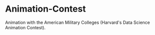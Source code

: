 # Animation-Contest
Animation with the American Military Colleges (Harvard's Data Science Animation Contest).
